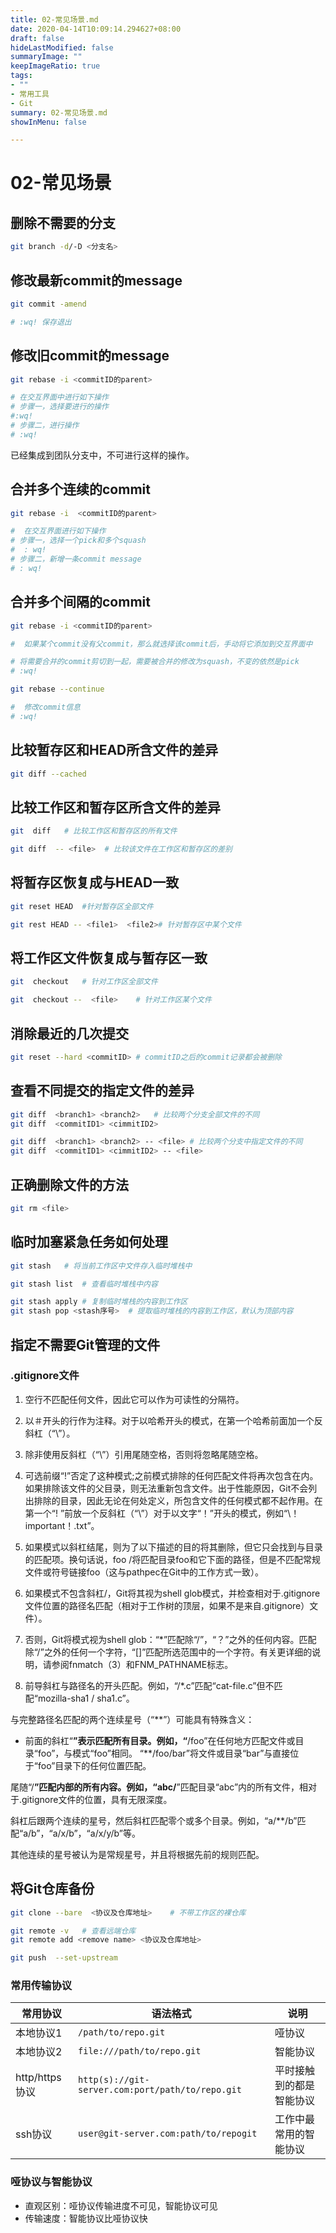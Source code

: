 ```yaml
---
title: 02-常见场景.md
date: 2020-04-14T10:09:14.294627+08:00
draft: false
hideLastModified: false
summaryImage: ""
keepImageRatio: true
tags:
- ""
- 常用工具
- Git
summary: 02-常见场景.md
showInMenu: false

---
```


# 02-常见场景

## 删除不需要的分支

```bash
git branch -d/-D <分支名>
```

## 修改最新commit的message

```bash
git commit -amend

# :wq! 保存退出
```

## 修改旧commit的message

```bash
git rebase -i <commitID的parent>

# 在交互界面中进行如下操作
# 步骤一，选择要进行的操作
#:wq!
# 步骤二，进行操作
# :wq!
```

已经集成到团队分支中，不可进行这样的操作。

## 合并多个连续的commit

```bash
git rebase -i  <commitID的parent>

#  在交互界面进行如下操作
# 步骤一，选择一个pick和多个squash
#  : wq!
# 步骤二，新增一条commit message
# : wq!
```

## 合并多个间隔的commit

```bash
git rebase -i <commitID的parent>

#  如果某个commit没有父commit，那么就选择该commit后，手动将它添加到交互界面中

# 将需要合并的commit剪切到一起，需要被合并的修改为squash，不变的依然是pick
# :wq!

git rebase --continue

#  修改commit信息
# :wq!
```

## 比较暂存区和HEAD所含文件的差异

```bash
git diff --cached
```

## 比较工作区和暂存区所含文件的差异

```bash
git  diff   # 比较工作区和暂存区的所有文件

git diff  -- <file>  # 比较该文件在工作区和暂存区的差别
```

## 将暂存区恢复成与HEAD一致

```bash
git reset HEAD  #针对暂存区全部文件

git rest HEAD -- <file1>  <file2># 针对暂存区中某个文件
```

## 将工作区文件恢复成与暂存区一致

```bash
git  checkout   # 针对工作区全部文件

git  checkout --  <file>    # 针对工作区某个文件
```

## 消除最近的几次提交

```bash
git reset --hard <commitID> # commitID之后的commit记录都会被删除
```

## 查看不同提交的指定文件的差异

```bash
git diff  <branch1> <branch2>   # 比较两个分支全部文件的不同
git diff  <commitID1> <cimmitID2>

git diff  <branch1> <branch2> -- <file> # 比较两个分支中指定文件的不同
git diff  <commitID1> <cimmitID2> -- <file>
```

## 正确删除文件的方法

```bash
git rm <file>
```

## 临时加塞紧急任务如何处理

```bash
git stash   # 将当前工作区中文件存入临时堆栈中

git stash list  # 查看临时堆栈中内容

git stash apply # 复制临时堆栈的内容到工作区
git stash pop <stash序号>  # 提取临时堆栈的内容到工作区，默认为顶部内容
```

## 指定不需要Git管理的文件

### .gitignore文件

1. 空行不匹配任何文件，因此它可以作为可读性的分隔符。

2. 以＃开头的行作为注释。对于以哈希开头的模式，在第一个哈希前面加一个反斜杠（“\”）。

3. 除非使用反斜杠（“\”）引用尾随空格，否则将忽略尾随空格。

4. 可选前缀“!”否定了这种模式;之前模式排除的任何匹配文件将再次包含在内。如果排除该文件的父目录，则无法重新包含文件。出于性能原因，Git不会列出排除的目录，因此无论在何处定义，所包含文件的任何模式都不起作用。在第一个“! ”前放一个反斜杠（“\”）对于以文字“！”开头的模式，例如“\！important！.txt”。

5. 如果模式以斜杠结尾，则为了以下描述的目的将其删除，但它只会找到与目录的匹配项。换句话说，foo /将匹配目录foo和它下面的路径，但是不匹配常规文件或符号链接foo（这与pathpec在Git中的工作方式一致）。

6. 如果模式不包含斜杠/，Git将其视为shell glob模式，并检查相对于.gitignore文件位置的路径名匹配（相对于工作树的顶层，如果不是来自.gitignore）文件）。

7. 否则，Git将模式视为shell glob：“*”匹配除“/”，“？”之外的任何内容。匹配除“/”之外的任何一个字符，“[]”匹配所选范围中的一个字符。有关更详细的说明，请参阅fnmatch（3）和FNM_PATHNAME标志。

8. 前导斜杠与路径名的开头匹配。例如，“/*.c”匹配“cat-file.c”但不匹配“mozilla-sha1 / sha1.c”。

与完整路径名匹配的两个连续星号（“**”）可能具有特殊含义：

- 前面的斜杠“**”表示匹配所有目录。例如，“**/foo”在任何地方匹配文件或目录“foo”，与模式“foo”相同。 “**/foo/bar”将文件或目录“bar”与直接位于“foo”目录下的任何位置匹配。

尾随“/**”匹配内部的所有内容。例如，“abc/**”匹配目录“abc”内的所有文件，相对于.gitignore文件的位置，具有无限深度。

斜杠后跟两个连续的星号，然后斜杠匹配零个或多个目录。例如，“a/**/b”匹配“a/b”，“a/x/b”，“a/x/y/b”等。

其他连续的星号被认为是常规星号，并且将根据先前的规则匹配。

## 将Git仓库备份

```bash
git clone --bare  <协议及仓库地址>    # 不带工作区的裸仓库

git remote -v   # 查看远端仓库
git remote add <remove name> <协议及仓库地址>

git push  --set-upstream
```

### 常用传输协议

| 常用协议|语法格式|说明|
|---|---|---|
|本地协议1|`/path/to/repo.git`|哑协议|
|本地协议2|`file:///path/to/repo.git`|智能协议|
|http/https协议|`http(s)://git-server.com:port/path/to/repo.git`|平时接触到的都是智能协议|
|ssh协议|`user@git-server.com:path/to/repogit`|工作中最常用的智能协议|

### 哑协议与智能协议

- 直观区别：哑协议传输进度不可见，智能协议可见
- 传输速度：智能协议比哑协议快
